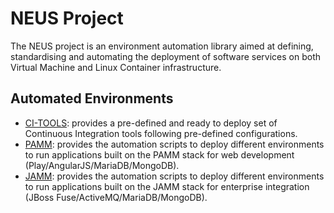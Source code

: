 # NEUS Project

The NEUS project is an environment automation library aimed at defining, standardising and automating the deployment of software services on both Virtual Machine and Linux Container infrastructure.
 
## Automated Environments

- [CI-TOOLS](citools/readme.md): provides a pre-defined and ready to deploy set of Continuous Integration tools following pre-defined configurations.
- [PAMM](pamm/readme.md): provides the automation scripts to deploy different  environments to run applications built on the PAMM stack for web development (Play/AngularJS/MariaDB/MongoDB).
- [JAMM](jamm/readme.md): provides the automation scripts to deploy different  environments to run applications built on the JAMM stack for enterprise integration (JBoss Fuse/ActiveMQ/MariaDB/MongoDB).
